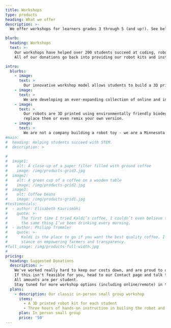 ```yaml
---
title: Workshops
type: products
heading: What we offer
description: >-
  We offer workshops for learners grades 3 through 5 (and up!). See below for more information.

blurb:
  heading: Workshops
  text: >-
    Our workshops have helped over 200 students succeed at coding, robotics, and engineering.   
    All of our donations go back into providing our robot kits and instructional materials as cheaply as possible, and we rely on grants to cover our operational costs.

intro:
  blurbs:
    - image: 
      text: >
        Our innovative workshop model allows students to build a 3D printed robot, learn to code in Python, and then learn how to code the robot they built - and they get to keep the robot at the end!
    - image: 
      text: >
        We are developing an ever-expanding collection of online and interactive workshop content so we can work with distance learning/remote students. We combine workshop content from several different media (interactive coding, hands-on building, online video and games, and even comic books!) to engage as many learners as possible.
    - image: 
      text: >
        Our robots are 3D printed using environmentally friendly biodegradable PLA plastic made from corn starch, not fossil fuels. The plastic can be recycled at the end of its life, and all of our designs are freely available online (see our Resources page), so you can 
        replace them or even remix your own version.
    - image:
      text: >
        We are not a company building a robot toy - we are a Minnesota based 501(c)(3) education non-profit. We partner with many different organizations, and will come to you to offer our workshop at very low cost. 
#main:
#  heading: Helping students succeed with STEM.
#  description: >
    
#
#  image1:
#    alt: A close-up of a paper filter filled with ground coffee
#    image: /img/products-grid3.jpg
#  image2:
#    alt: A green cup of a coffee on a wooden table
#    image: /img/products-grid2.jpg
#  image3:
#    alt: Coffee beans
#    image: /img/products-grid1.jpg
#testimonials:
#  - author: Elisabeth Kaurismäki
#    quote: >-
#      The first time I tried Kaldi’s coffee, I couldn’t even believe that was
#      the same thing I’ve been drinking every morning.
#  - author: Philipp Trommler
#    quote: >-
#      Kaldi is the place to go if you want the best quality coffee. I love their
#      stance on empowering farmers and transparency.
#full_image: /img/products-full-width.jpg
#
pricing:
  heading: Suggested Donations
  description: >-
    We've worked really hard to keep our costs down, and are proud to offer our 3 hour in person workshop, which includes the robot kit, for a low suggested donation per student. 
    If this isn't feasible for you, head to our Contact page and talk to us about it. We can probably work something out! 
    All amounts are per student. 
    Stay tuned for more workshop options (including online/remote) in the near future!
  plans:
    - description: Our classic in-person small group workshop
      items:
        - A 3D printed robot kit for each student
        - Three hours of hands-on instruction in builing the robot and coding in Python
      plan: In person small group
      price: '50'
---
```



